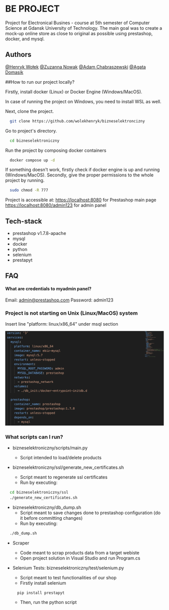 # BE PROJECT

Project for Electronical Busines - course at 5th semester of Computer Science at Gdansk University of Technology. The main goal was to create a mock-up online store as close to original as possible using prestashop, docker, and mysql. 


## Authors
[@Henryk Wołek](https://github.com/wolekhenryk)
[@Zuzanna Nowak](https://github.com/zuzqqa)
[@Adam Chabraszewski](https://github.com/achabrasz)
[@Agata Domasik](https://github.com/agatadomasik)

##How to run our project locally?

Firstly, install docker (Linux) or Docker Engine (Windows/MacOS).

In case of running the project on Windows, you need to install WSL as well.

Next, clone the project.

```bash
  git clone https://github.com/wolekhenryk/bizneselektroncizny
```

Go to project's directory.

```bash
  cd bizneselektroniczny
```
Run the project by composing docker containers

```bash
  docker compose up -d
```

If something doesn't work, firstly check if docker engine is up and running (Windows/MacOS).
Secondly, give the proper permissions to the whole project by running.

```bash
  sudo chmod -R 777
```

Project is accessible at: 
[https://localhost:8080](https://localhost:8080) for Prestashop main page
[https://localhost:8080/admin123](https://localhost:8080/admin123) for admin panel

## Tech-stack
- prestashop v1.7.8-apache
- mysql
- docker
- python
- selenium
- prestapyt

## FAQ

#### What are credentials to myadmin panel?

Email: admin@prestashop.com
Password: admin123

### Project is not starting on Unix (Linux/MacOS) system

Insert line "platform: linux/x86_64" under msql section

![docker](images/docker_compose.jpg)

### What scripts can I run?

* bizneselektroniczny/scripts/main.py
  * Script intended to load/delete products

* bizneselektroniczny/ssl/generate_new_certificates.sh
  * Script meant to regenerate ssl certificates
  * Run by executing:
```bash
  cd bizneselektroniczny/ssl
  ./generate_new_certificates.sh
```

* bizneselektroniczny/db_dump.sh
  * Script meant to save changes done to prestashop configuration (do it before committing changes)
  * Run by executing:
```bash
  ./db_dump.sh
```

* Scraper
  * Code meant to scrap products data from a target webiste
  * Open project solution in Visual Studio and run Program.cs
 
* Selenium Tests: bizneselektroniczny/test/selenium.py
  * Script meant to test functionalities of our shop
  * Firstly install selenium
    
  ```powershell
    pip install prestapyt
  ```
  * Then, run the python script
